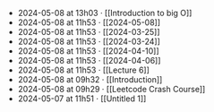 - 2024-05-08 at 13h03 · [[Introduction to big O]]
- 2024-05-08 at 11h53 · [[2024-05-08]]
- 2024-05-08 at 11h53 · [[2024-03-25]]
- 2024-05-08 at 11h53 · [[2024-03-24]]
- 2024-05-08 at 11h53 · [[2024-04-10]]
- 2024-05-08 at 11h53 · [[2024-04-06]]
- 2024-05-08 at 11h53 · [[Lecture 6]]
- 2024-05-08 at 09h32 · [[Introduction]]
- 2024-05-08 at 09h29 · [[Leetcode Crash Course]]
- 2024-05-07 at 11h51 · [[Untitled 1]]
